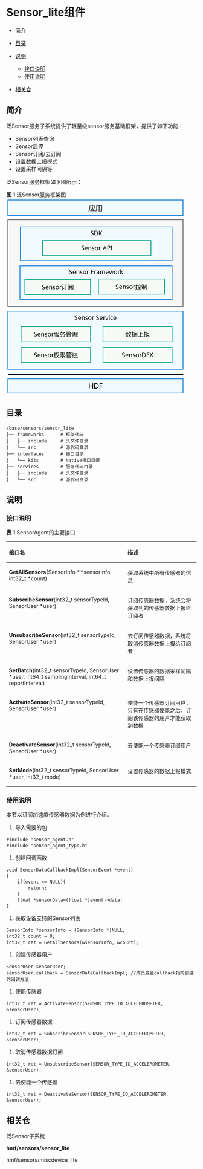 # Sensor\_lite组件<a name="ZH-CN_TOPIC_0000001078194836"></a>

-   [简介](#section11660541593)
-   [目录](#section161941989596)
-   [说明](#section1312121216216)
    -   [接口说明](#section827111510217)
    -   [使用说明](#section129654513264)

-   [相关仓](#section1371113476307)

## 简介<a name="section11660541593"></a>

泛Sensor服务子系统提供了轻量级sensor服务基础框架，提供了如下功能：

-   Sensor列表查询
-   Sensor启停
-   Sensor订阅/去订阅
-   设置数据上报模式
-   设置采样间隔等

泛Sensor服务框架如下图所示：

**图 1**  泛Sensor服务框架图<a name="fig15658513184019"></a>  
![](figures/泛Sensor服务框架图.png "泛Sensor服务框架图")

## 目录<a name="section161941989596"></a>

```
/base/sensors/sensor_lite
├── frameworks      # 框架代码
│   ├── include     # 头文件目录
│   └── src         # 源代码目录
├── interfaces      # 接口目录
│   └── kits        # Native接口目录
├── services        # 服务代码目录
│   ├── include     # 头文件目录
│   └── src         # 源代码目录
```

## 说明<a name="section1312121216216"></a>

### 接口说明<a name="section827111510217"></a>

**表 1**  SensorAgent的主要接口

<a name="table411220157213"></a>
<table><thead align="left"><tr id="row131101415123"><th class="cellrowborder" valign="top" width="62.339999999999996%" id="mcps1.2.3.1.1"><p id="p181106151923"><a name="p181106151923"></a><a name="p181106151923"></a>接口名</p>
</th>
<th class="cellrowborder" valign="top" width="37.66%" id="mcps1.2.3.1.2"><p id="p1511021515212"><a name="p1511021515212"></a><a name="p1511021515212"></a>描述</p>
</th>
</tr>
</thead>
<tbody><tr id="row711081513219"><td class="cellrowborder" valign="top" width="62.339999999999996%" headers="mcps1.2.3.1.1 "><p id="p111020153217"><a name="p111020153217"></a><a name="p111020153217"></a><strong id="b1411081511214"><a name="b1411081511214"></a><a name="b1411081511214"></a>GetAllSensors</strong>(SensorInfo **sensorInfo, int32_t *count)</p>
</td>
<td class="cellrowborder" valign="top" width="37.66%" headers="mcps1.2.3.1.2 "><p id="p71104156214"><a name="p71104156214"></a><a name="p71104156214"></a>获取系统中所有传感器的信息</p>
</td>
</tr>
<tr id="row7111111511212"><td class="cellrowborder" valign="top" width="62.339999999999996%" headers="mcps1.2.3.1.1 "><p id="p1111091510212"><a name="p1111091510212"></a><a name="p1111091510212"></a><strong id="b1011011514211"><a name="b1011011514211"></a><a name="b1011011514211"></a>SubscribeSensor</strong>(int32_t sensorTypeId, SensorUser *user)</p>
</td>
<td class="cellrowborder" valign="top" width="37.66%" headers="mcps1.2.3.1.2 "><p id="p011014153214"><a name="p011014153214"></a><a name="p011014153214"></a>订阅传感器数据，系统会将获取到的传感器数据上报给订阅者</p>
</td>
</tr>
<tr id="row8111121512211"><td class="cellrowborder" valign="top" width="62.339999999999996%" headers="mcps1.2.3.1.1 "><p id="p1211117151227"><a name="p1211117151227"></a><a name="p1211117151227"></a><strong id="b141111715023"><a name="b141111715023"></a><a name="b141111715023"></a>UnsubscribeSensor</strong>(int32_t sensorTypeId, SensorUser *user)</p>
</td>
<td class="cellrowborder" valign="top" width="37.66%" headers="mcps1.2.3.1.2 "><p id="p311115159211"><a name="p311115159211"></a><a name="p311115159211"></a>去订阅传感器数据，系统将取消传感器数据上报给订阅者</p>
</td>
</tr>
<tr id="row21111151822"><td class="cellrowborder" valign="top" width="62.339999999999996%" headers="mcps1.2.3.1.1 "><p id="p311110151824"><a name="p311110151824"></a><a name="p311110151824"></a><strong id="b8111201519219"><a name="b8111201519219"></a><a name="b8111201519219"></a>SetBatch</strong>(int32_t sensorTypeId, SensorUser *user, int64_t samplingInterval, int64_t reportInterval)</p>
</td>
<td class="cellrowborder" valign="top" width="37.66%" headers="mcps1.2.3.1.2 "><p id="p91111151727"><a name="p91111151727"></a><a name="p91111151727"></a>设置传感器的数据采样间隔和数据上报间隔</p>
</td>
</tr>
<tr id="row8111115520"><td class="cellrowborder" valign="top" width="62.339999999999996%" headers="mcps1.2.3.1.1 "><p id="p411113155213"><a name="p411113155213"></a><a name="p411113155213"></a><strong id="b1111181512210"><a name="b1111181512210"></a><a name="b1111181512210"></a>ActivateSensor</strong>(int32_t sensorTypeId, SensorUser *user)</p>
</td>
<td class="cellrowborder" valign="top" width="37.66%" headers="mcps1.2.3.1.2 "><p id="p13111111520217"><a name="p13111111520217"></a><a name="p13111111520217"></a>使能一个传感器订阅用户，只有在传感器使能之后，订阅该传感器的用户才能获取到数据</p>
</td>
</tr>
<tr id="row15111151518213"><td class="cellrowborder" valign="top" width="62.339999999999996%" headers="mcps1.2.3.1.1 "><p id="p11112158215"><a name="p11112158215"></a><a name="p11112158215"></a><strong id="b2011118151228"><a name="b2011118151228"></a><a name="b2011118151228"></a>DeactivateSensor</strong>(int32_t sensorTypeId, SensorUser *user)</p>
</td>
<td class="cellrowborder" valign="top" width="37.66%" headers="mcps1.2.3.1.2 "><p id="p51111215729"><a name="p51111215729"></a><a name="p51111215729"></a>去使能一个传感器订阅用户</p>
</td>
</tr>
<tr id="row10111171514213"><td class="cellrowborder" valign="top" width="62.339999999999996%" headers="mcps1.2.3.1.1 "><p id="p21114151528"><a name="p21114151528"></a><a name="p21114151528"></a><strong id="b1911119151727"><a name="b1911119151727"></a><a name="b1911119151727"></a>SetMode</strong>(int32_t sensorTypeId, SensorUser *user, int32_t mode)</p>
</td>
<td class="cellrowborder" valign="top" width="37.66%" headers="mcps1.2.3.1.2 "><p id="p51110150210"><a name="p51110150210"></a><a name="p51110150210"></a>设置传感器的数据上报模式</p>
</td>
</tr>
</tbody>
</table>

### 使用说明<a name="section129654513264"></a>

本节以订阅加速度传感器数据为例进行介绍。

1.  导入需要的包

```
#include "sensor_agent.h"
#include "sensor_agent_type.h"
```

1.  创建回调函数

```
void SensorDataCallbackImpl(SensorEvent *event)
{
    if(event == NULL){
        return;
    }
    float *sensorData=(float *)event->data;
}
```

1.  获取设备支持的Sensor列表

```
SensorInfo *sensorInfo = (SensorInfo *)NULL;
int32_t count = 0;
int32_t ret = GetAllSensors(&sensorInfo, &count);
```

1.  创建传感器用户

```
SensorUser sensorUser;
sensorUser.callback = SensorDataCallbackImpl; //成员变量callback指向创建的回调方法
```

1.  使能传感器

```
int32_t ret = ActivateSensor(SENSOR_TYPE_ID_ACCELEROMETER, &sensorUser);
```

1.  订阅传感器数据

```
int32_t ret = SubscribeSensor(SENSOR_TYPE_ID_ACCELEROMETER, &sensorUser);
```

1.  取消传感器数据订阅

```
int32_t ret = UnsubscribeSensor(SENSOR_TYPE_ID_ACCELEROMETER, &sensorUser);
```

1.  去使能一个传感器

```
int32_t ret = DeactivateSensor(SENSOR_TYPE_ID_ACCELEROMETER, &sensorUser);
```

## 相关仓<a name="section1371113476307"></a>

泛Sensor子系统

**hmf/sensors/sensor\_lite**

hmf/sensors/miscdevice\_lite


